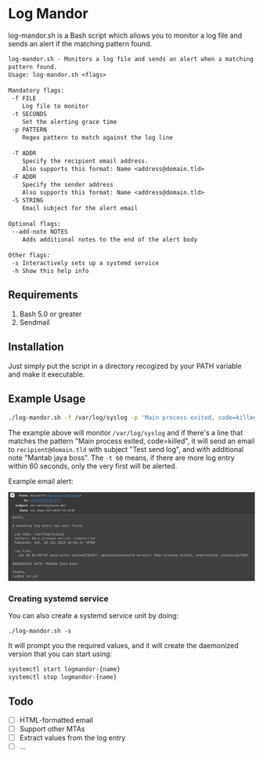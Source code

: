 # Log Mandor

log-mandor.sh is a Bash script which allows you to monitor a log file and sends an alert if the matching pattern found.

```plain
log-mandor.sh - Monitors a log file and sends an alert when a matching pattern found.
Usage: log-mandor.sh <flags>

Mandatory flags:
 -f FILE    
    Log file to monitor
 -t SECONDS 
    Set the alerting grace time
 -p PATTERN 
    Regex pattern to match against the log line

 -T ADDR    
    Specify the recipient email address.
    Also supports this format: Name <address@domain.tld>
 -F ADDR    
    Specify the sender address
    Also supports this format: Name <address@domain.tld>
 -S STRING  
    Email subject for the alert email

Optional flags:
 --add-note NOTES
    Adds additional notes to the end of the alert body

Other flags:
 -s Interactively sets up a systemd service
 -h Show this help info

```

## Requirements

1. Bash 5.0 or greater
2. Sendmail

## Installation

Just simply put the script in a directory recogized by your PATH variable and make it executable.

## Example Usage

```bash
./log-mandor.sh -f /var/log/syslog -p 'Main process exited, code=killed' -t 60 -T 'recipient@domain.tld' -F 'Annahri PC <annahri-pc@local.lan>' -S "Test send log-based alert" --add-note "Mantab jaya boss"
```
The example above will monitor `/var/log/syslog` and if there's a line that matches the pattern "Main process exited, code=killed", it will send an email to `recipient@domain.tld` with subject "Test send log", and with additional note "Mantab jaya boss". The `-t 60` means, if there are more log entry within 60 seconds, only the very first will be alerted.

Example email alert:

![email alert](./screenshot.jpg)

### Creating systemd service

You can also create a systemd service unit by doing:

```
./log-mandor.sh -s
```

It will prompt you the required values, and it will create the daemonized version that you can start using:

```
systemctl start logmandor-{name}
systemctl stop logmandor-{name}
```

## Todo

- [ ] HTML-formatted email
- [ ] Support other MTAs
- [ ] Extract values from the log entry
- [ ] ...
